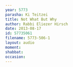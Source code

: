 ```yaml
---
year: 5773
parasha: Ki Teitzei
title: Not What But Why
author: Rabbi Eliezer Hirsch
date: 2013-08-17
id: 57735061
filename: 5773-506-1
layout: audio
moment: 
shabbat: 
occasion: 
---
```

